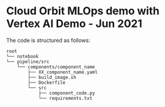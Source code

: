 # Cloud Orbit MLOps demo with Vertex AI Demo - Jun 2021
The code is structured as follows:

```
root
└── notebook
└── pipeline/src
    └── components/component_name
        ├── XX_component_name.yaml
        ├── build_image.sh
        ├── Dockerfile
        └── src
            ├── component_code.py
            └── requirements.txt
            
```


